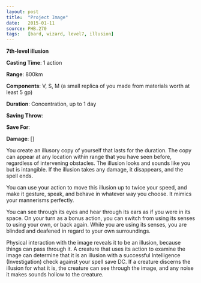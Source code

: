```yaml
---
layout: post
title:  "Project Image"
date:   2015-01-11
source: PHB.270
tags:   [bard, wizard, level7, illusion]
---
```


**7th-level illusion**

**Casting Time**: 1 action

**Range**: 800km

**Components**: V, S, M (a small replica of you made from materials worth at least 5 gp)

**Duration**: Concentration, up to 1 day

**Saving Throw**:

**Save For**:

**Damage**: []

You create an illusory copy of yourself that lasts for the duration. The copy can appear at any location within range that you have seen before, regardless of intervening obstacles. The illusion looks and sounds like you but is intangible. If the illusion takes any damage, it disappears, and the spell ends.

You can use your action to move this illusion up to twice your speed, and make it gesture, speak, and behave in whatever way you choose. It mimics your mannerisms perfectly.

You can see through its eyes and hear through its ears as if you were in its space. On your turn as a bonus action, you can switch from using its senses to using your own, or back again. While you are using its senses, you are blinded and deafened in regard to your own surroundings.

Physical interaction with the image reveals it to be an illusion, because things can pass through it. A creature that uses its action to examine the image can determine that it is an illusion with a successful Intelligence (Investigation) check against your spell save DC. If a creature discerns the illusion for what it is, the creature can see through the image, and any noise it makes sounds hollow to the creature.
